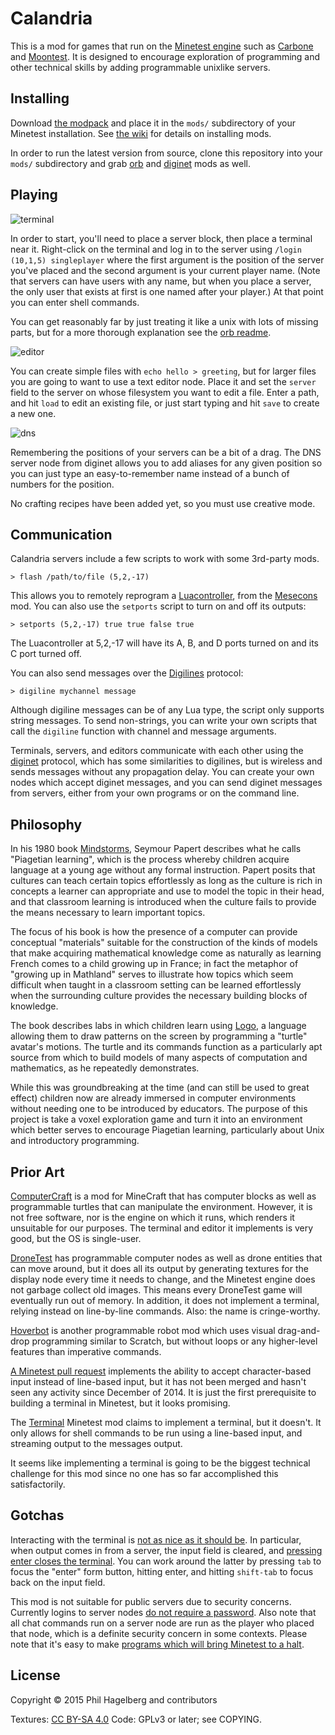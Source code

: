 # Calandria

This is a mod for games that run on the
[Minetest engine](http://www.minetest.net) such as
[Carbone](https://github.com/calinou/carbone/) and
[Moontest](https://github.com/Amaz1/moontest).
It is designed to encourage exploration of programming and other
technical skills by adding programmable unixlike servers.

## Installing

Download
[the modpack](https://github.com/technomancy/calandria/releases/download/0.1.0-RC1/calandria-mp-0.1.0-RC1.tar.gz)
and place it in the `mods/` subdirectory of your Minetest
installation. See
[the wiki](http://wiki.minetest.com/wiki/Installing_Mods) for details
on installing mods.

In order to run the latest version from source, clone this repository
into your `mods/` subdirectory and grab
[orb](https://github.com/technomancy/orb) and
[diginet](https://github.com/technomancy/diginet) mods as well.

## Playing

![terminal](http://p.hagelb.org/calandria_terminal.png)

In order to start, you'll need to place a server block,
then place a terminal near it. Right-click on the terminal and log in
to the server using `/login (10,1,5) singleplayer` where the first
argument is the position of the server you've placed and the second
argument is your current player name. (Note that servers can have
users with any name, but when you place a server, the only user that
exists at first is one named after your player.) At that point you can
enter shell commands.

You can get reasonably far by just treating it like a unix with lots
of missing parts, but for a more thorough explanation see the
[orb readme](https://github.com/technomancy/orb).

![editor](http://p.hagelb.org/calandria_editor.png)

You can create simple files with `echo hello > greeting`, but for
larger files you are going to want to use a text editor node. Place it
and set the `server` field to the server on whose filesystem you want
to edit a file. Enter a path, and hit `load` to edit an existing file,
or just start typing and hit `save` to create a new one.

![dns](http://p.hagelb.org/calandria_dns.png)

Remembering the positions of your servers can be a bit of a drag. The
DNS server node from diginet allows you to add aliases for any given
position so you can just type an easy-to-remember name instead of a
bunch of numbers for the position.

No crafting recipes have been added yet, so you must use creative mode.

## Communication

Calandria servers include a few scripts to work with some 3rd-party mods.

    > flash /path/to/file (5,2,-17)

This allows you to remotely reprogram a
[Luacontroller](http://mesecons.net/luacontroller), from the
[Mesecons](http://mesecons.net/) mod. You can also use the `setports`
script to turn on and off its outputs:

    > setports (5,2,-17) true true false true

The Luacontroller at 5,2,-17 will have its A, B, and D ports turned on
and its C port turned off.

You can also send messages over the
[Digilines](https://github.com/Jeija/minetest-mod-digilines) protocol:

    > digiline mychannel message

Although digiline messages can be of any Lua type, the script only
supports string messages. To send non-strings, you can write your own
scripts that call the `digiline` function with channel and message arguments.

Terminals, servers, and editors communicate with each other using the
[diginet](https://github.com/technomancy/diginet) protocol, which has
some similarities to digilines, but is wireless and sends messages
without any propagation delay. You can create your own nodes which
accept diginet messages, and you can send diginet messages from
servers, either from your own programs or on the command line.

## Philosophy

In his 1980 book
[Mindstorms](https://www.goodreads.com/book/show/703532.Mindstorms),
Seymour Papert describes what he calls "Piagetian learning", which is
the process whereby children acquire language at a young age without
any formal instruction. Papert posits that cultures can teach certain
topics effortlessly as long as the culture is rich in concepts a
learner can appropriate and use to model the topic in their head, and
that classroom learning is introduced when the culture fails to
provide the means necessary to learn important topics.

The focus of his book is how the presence of a computer can provide
conceptual "materials" suitable for the construction of the kinds of
models that make acquiring mathematical knowledge come as naturally as
learning French comes to a child growing up in France; in fact the
metaphor of "growing up in Mathland" serves to illustrate how topics
which seem difficult when taught in a classroom setting can be learned
effortlessly when the surrounding culture provides the necessary
building blocks of knowledge.

The book describes labs in which children learn using
[Logo](https://en.wikipedia.org/wiki/Logo_%28programming_language%29),
a language allowing them to draw patterns on the screen by programming
a "turtle" avatar's motions. The turtle and its commands function as a
particularly apt source from which to build models of many aspects of
computation and mathematics, as he repeatedly demonstrates.

While this was groundbreaking at the time (and can still be used to
great effect) children now are already immersed in computer
environments without needing one to be introduced by educators. The
purpose of this project is take a voxel exploration game and turn it
into an environment which better serves to encourage Piagetian
learning, particularly about Unix and introductory programming.

## Prior Art

[ComputerCraft](http://computercraft.info/) is a mod for MineCraft
that has computer blocks as well as programmable turtles that can
manipulate the environment. However, it is not free software, nor is
the engine on which it runs, which renders it unsuitable for our
purposes. The terminal and editor it implements is very good, but the
OS is single-user.

[DroneTest](https://github.com/ninnghazad/dronetest) has programmable
computer nodes as well as drone entities that can move
around, but it does all its output by generating textures for the
display node every time it needs to change, and the Minetest engine
does not garbage collect old images. This means every DroneTest game
will eventually run out of memory. In addition, it does not implement
a terminal, relying instead on line-by-line commands. Also: the name
is cringe-worthy.

[Hoverbot](https://github.com/Pilcrow182/hoverbot) is another
programmable robot mod which uses visual drag-and-drop programming
similar to Scratch, but without loops or any higher-level features
than imperative commands.

[A Minetest pull request](https://github.com/minetest/minetest/pull/1737)
implements the ability to accept character-based input instead of
line-based input, but it has not been merged and hasn't seen any
activity since December of 2014. It is just the first prerequisite to
building a terminal in Minetest, but it looks promising.

The [Terminal](https://github.com/bas080/terminal) Minetest mod claims
to implement a terminal, but it doesn't. It only allows for shell
commands to be run using a line-based input, and streaming output to
the messages output.

It seems like implementing a terminal is going to be the biggest
technical challenge for this mod since no one has so far accomplished
this satisfactorily.

## Gotchas

Interacting with the terminal is
[not as nice as it should be](https://github.com/technomancy/calandria/issues/4). In
particular, when output comes in from a server, the input field is
cleared, and
[pressing enter closes the terminal](https://github.com/technomancy/calandria/issues/21). You
can work around the latter by pressing `tab` to focus the "enter" form
button, hitting enter, and hitting `shift-tab` to focus back on the
input field.

This mod is not suitable for public servers due to security concerns.
Currently logins to server nodes
[do not require a password](https://github.com/technomancy/orb/issues/7).
Also note that all chat commands run on a server node are run as the
player who placed that node, which is a definite security concern in
some contexts. Please note that it's easy to make
[programs which will bring Minetest to a halt](https://github.com/technomancy/calandria/issues/6).

## License

Copyright © 2015 Phil Hagelberg and contributors

Textures: [CC BY-SA 4.0](http://creativecommons.org/licenses/by-sa/4.0/)
Code: GPLv3 or later; see COPYING.

